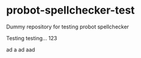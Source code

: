 # probot-spellchecker-test
Dummy repository for testing probot spellchecker

Testing testing... 123

ad
a
ad
aad
